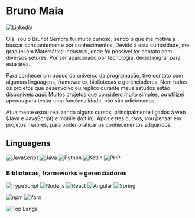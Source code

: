 # Bruno Maia 
[![Linkedin](https://img.shields.io/badge/LinkedIn-0077B5?style=for-the-badge&logo=linkedin&logoColor=white)](https://linkedin.com/in/brunoamaia94)

Olá, sou o Bruno! Sempre fui muito curioso, sendo o que me motiva a buscar constantemente por conhecimentos. Devido á esta curiosidade, me graduei em Matemática Industrial, onde foi possível ter contato com diversos setores. Por ser apaixonado por tecnologia, decidi migrar para esta área.

Para conhecer um pouco do universo da programação, tive contato com algumas linguagens, frameworks, bibliotecas e gerenciadores. Nem todos os projetos que desenvolvo ou replico durante meus estudos estão disponíveis aqui. Muitos projetos que considero muito simples, ou utilizei apenas para testar uma funcionalidade, não são adicionados.

Atualmente estou realizando alguns cursos, principalmente ligados à web (Java e JavaScript) e mobile (kotlin). Após estes cursos, vou pensar em projetos maiores, para poder praticar os conhecimentos adquiridos.


## Linguagens
![JavaScript](https://img.shields.io/badge/JavaScript-F7DF1E?style=for-the-badge&logo=javascript&logoColor=black)
![Java]( 	https://img.shields.io/badge/Java-ED8B00?style=for-the-badge&logo=java&logoColor=white)
![Python](https://img.shields.io/badge/Python-FFD43B?style=for-the-badge&logo=python&logoColor=darkgreen)
![Kotlin](https://img.shields.io/badge/Kotlin-0095D5?&style=for-the-badge&logo=kotlin&logoColor=white)
![PHP](https://img.shields.io/badge/PHP-777BB4?style=for-the-badge&logo=php&logoColor=white)

### Bibliotecas, frameworks e gerenciadores
![TypeScript](https://img.shields.io/badge/TypeScript-007ACC?style=for-the-badge&logo=typescript&logoColor=white)
![Node.js](https://img.shields.io/badge/Node.js-43853D?style=for-the-badge&logo=node-dot-js&logoColor=white)
![React](https://img.shields.io/badge/React-20232A?style=for-the-badge&logo=react&logoColor=61DAFB)
![Angular](https://img.shields.io/badge/Angular-DD0031?style=for-the-badge&logo=angular&logoColor=white)
![Spring](https://img.shields.io/badge/Spring-6DB33F?style=for-the-badge&logo=spring&logoColor=white)

![npm](https://img.shields.io/badge/npm-CB3837?style=for-the-badge&logo=npm&logoColor=white)
![Yarn](https://img.shields.io/badge/Yarn-2C8EBB?style=for-the-badge&logo=yarn&logoColor=white)





![Top Langs](https://github-readme-stats.vercel.app/api/top-langs/?username=brunoamaia&layout=compact&theme=radical)

